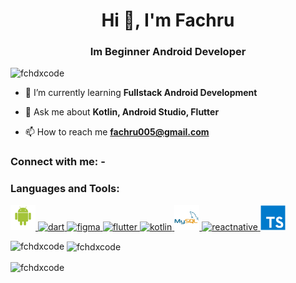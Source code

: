 <h1 align="center">Hi 👋, I'm Fachru</h1>
<h3 align="center">Im Beginner Android Developer</h3>

<p align="left"> <img src="https://komarev.com/ghpvc/?username=fchdxcode&label=Profile%20views&color=0e75b6&style=flat" alt="fchdxcode" /> </p>

- 🌱 I’m currently learning **Fullstack Android Development**

- 💬 Ask me about **Kotlin, Android Studio, Flutter**

- 📫 How to reach me **fachru005@gmail.com**

<h3 align="left">Connect with me: -</h3>
<p align="left">
</p>

<h3 align="left">Languages and Tools:</h3>
<p align="left"> <a href="https://developer.android.com" target="_blank" rel="noreferrer"> <img src="https://raw.githubusercontent.com/devicons/devicon/master/icons/android/android-original-wordmark.svg" alt="android" width="40" height="40" target="_blank"/> </a> <a href="https://dart.dev" target="_blank" rel="noreferrer"> <img src="https://www.vectorlogo.zone/logos/dartlang/dartlang-icon.svg" alt="dart" width="40" height="40" target="_blank"/> </a> <a href="https://www.figma.com/" target="_blank" rel="noreferrer"> <img src="https://www.vectorlogo.zone/logos/figma/figma-icon.svg" alt="figma" width="40" height="40" target="_blank"/> </a> <a href="https://flutter.dev" target="_blank" rel="noreferrer"> <img src="https://www.vectorlogo.zone/logos/flutterio/flutterio-icon.svg" alt="flutter" width="40" height="40"/> </a> <a href="https://kotlinlang.org" target="_blank" rel="noreferrer"> <img src="https://www.vectorlogo.zone/logos/kotlinlang/kotlinlang-icon.svg" alt="kotlin" width="40" height="40"/> </a> <a href="https://www.mysql.com/" target="_blank" rel="noreferrer"> <img src="https://raw.githubusercontent.com/devicons/devicon/master/icons/mysql/mysql-original-wordmark.svg" alt="mysql" width="40" height="40"/> </a> <a href="https://reactnative.dev/" target="_blank" rel="noreferrer"> <img src="https://reactnative.dev/img/header_logo.svg" alt="reactnative" width="40" height="40"/> </a> <a href="https://www.typescriptlang.org/" target="_blank" rel="noreferrer"> <img src="https://raw.githubusercontent.com/devicons/devicon/master/icons/typescript/typescript-original.svg" alt="typescript" width="40" height="40"/> </a> </p>

<p><img align="left" src="https://github-readme-stats.vercel.app/api/top-langs?username=fchdxcode&show_icons=true&locale=en&layout=compact" alt="fchdxcode" /></p>

<p>&nbsp;<img align="center" src="https://github-readme-stats.vercel.app/api?username=fchdxcode&show_icons=true&locale=en" alt="fchdxcode" /></p>

<p><img align="center" src="https://github-readme-streak-stats.herokuapp.com/?user=fchdxcode&" alt="fchdxcode" /></p>
